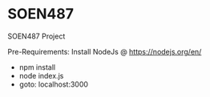 # SOEN487
SOEN487 Project

Pre-Requirements: Install NodeJs @ https://nodejs.org/en/

- npm install
- node index.js
- goto: localhost:3000
